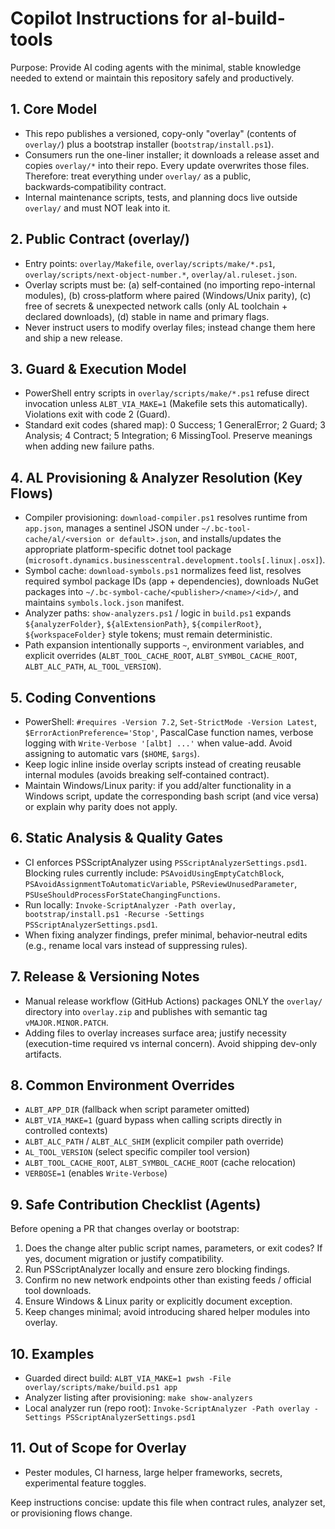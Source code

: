 # Copilot Instructions for al-build-tools

Purpose: Provide AI coding agents with the minimal, stable knowledge needed to extend or maintain this repository safely and productively.

## 1. Core Model
- This repo publishes a versioned, copy-only "overlay" (contents of `overlay/`) plus a bootstrap installer (`bootstrap/install.ps1`).
- Consumers run the one-liner installer; it downloads a release asset and copies `overlay/*` into their repo. Every update overwrites those files. Therefore: treat everything under `overlay/` as a public, backwards‑compatibility contract.
- Internal maintenance scripts, tests, and planning docs live outside `overlay/` and must NOT leak into it.

## 2. Public Contract (overlay/)
- Entry points: `overlay/Makefile`, `overlay/scripts/make/*.ps1`, `overlay/scripts/next-object-number.*`, `overlay/al.ruleset.json`.
- Overlay scripts must be: (a) self‑contained (no importing repo-internal modules), (b) cross‑platform where paired (Windows/Unix parity), (c) free of secrets & unexpected network calls (only AL toolchain + declared downloads), (d) stable in name and primary flags.
- Never instruct users to modify overlay files; instead change them here and ship a new release.

## 3. Guard & Execution Model
- PowerShell entry scripts in `overlay/scripts/make/*.ps1` refuse direct invocation unless `ALBT_VIA_MAKE=1` (Makefile sets this automatically). Violations exit with code 2 (Guard).
- Standard exit codes (shared map): 0 Success; 1 GeneralError; 2 Guard; 3 Analysis; 4 Contract; 5 Integration; 6 MissingTool. Preserve meanings when adding new failure paths.

## 4. AL Provisioning & Analyzer Resolution (Key Flows)
- Compiler provisioning: `download-compiler.ps1` resolves runtime from `app.json`, manages a sentinel JSON under `~/.bc-tool-cache/al/<version or default>.json`, and installs/updates the appropriate platform-specific dotnet tool package (`microsoft.dynamics.businesscentral.development.tools[.linux|.osx]`).
- Symbol cache: `download-symbols.ps1` normalizes feed list, resolves required symbol package IDs (app + dependencies), downloads NuGet packages into `~/.bc-symbol-cache/<publisher>/<name>/<id>/`, and maintains `symbols.lock.json` manifest.
- Analyzer paths: `show-analyzers.ps1` / logic in `build.ps1` expands `${analyzerFolder}`, `${alExtensionPath}`, `${compilerRoot}`, `${workspaceFolder}` style tokens; must remain deterministic.
- Path expansion intentionally supports `~`, environment variables, and explicit overrides (`ALBT_TOOL_CACHE_ROOT`, `ALBT_SYMBOL_CACHE_ROOT`, `ALBT_ALC_PATH`, `AL_TOOL_VERSION`).

## 5. Coding Conventions
- PowerShell: `#requires -Version 7.2`, `Set-StrictMode -Version Latest`, `$ErrorActionPreference='Stop'`, PascalCase function names, verbose logging with `Write-Verbose '[albt] ...'` when value-add. Avoid assigning to automatic vars (`$HOME`, `$args`).
- Keep logic inline inside overlay scripts instead of creating reusable internal modules (avoids breaking self‑contained contract).
- Maintain Windows/Linux parity: if you add/alter functionality in a Windows script, update the corresponding bash script (and vice versa) or explain why parity does not apply.

## 6. Static Analysis & Quality Gates
- CI enforces PSScriptAnalyzer using `PSScriptAnalyzerSettings.psd1`. Blocking rules currently include: `PSAvoidUsingEmptyCatchBlock`, `PSAvoidAssignmentToAutomaticVariable`, `PSReviewUnusedParameter`, `PSUseShouldProcessForStateChangingFunctions`.
- Run locally: `Invoke-ScriptAnalyzer -Path overlay, bootstrap/install.ps1 -Recurse -Settings PSScriptAnalyzerSettings.psd1`.
- When fixing analyzer findings, prefer minimal, behavior‑neutral edits (e.g., rename local vars instead of suppressing rules).

## 7. Release & Versioning Notes
- Manual release workflow (GitHub Actions) packages ONLY the `overlay/` directory into `overlay.zip` and publishes with semantic tag `vMAJOR.MINOR.PATCH`.
- Adding files to overlay increases surface area; justify necessity (execution-time required vs internal concern). Avoid shipping dev-only artifacts.

## 8. Common Environment Overrides
- `ALBT_APP_DIR` (fallback when script parameter omitted)
- `ALBT_VIA_MAKE=1` (guard bypass when calling scripts directly in controlled contexts)
- `ALBT_ALC_PATH` / `ALBT_ALC_SHIM` (explicit compiler path override)
- `AL_TOOL_VERSION` (select specific compiler tool version)
- `ALBT_TOOL_CACHE_ROOT`, `ALBT_SYMBOL_CACHE_ROOT` (cache relocation)
- `VERBOSE=1` (enables `Write-Verbose`)

## 9. Safe Contribution Checklist (Agents)
Before opening a PR that changes overlay or bootstrap:
1. Does the change alter public script names, parameters, or exit codes? If yes, document migration or justify compatibility.
2. Run PSScriptAnalyzer locally and ensure zero blocking findings.
3. Confirm no new network endpoints other than existing feeds / official tool downloads.
4. Ensure Windows & Linux parity or explicitly document exception.
5. Keep changes minimal; avoid introducing shared helper modules into overlay.

## 10. Examples
- Guarded direct build: `ALBT_VIA_MAKE=1 pwsh -File overlay/scripts/make/build.ps1 app`
- Analyzer listing after provisioning: `make show-analyzers`
- Local analyzer run (repo root): `Invoke-ScriptAnalyzer -Path overlay -Settings PSScriptAnalyzerSettings.psd1`

## 11. Out of Scope for Overlay
- Pester modules, CI harness, large helper frameworks, secrets, experimental feature toggles.

Keep instructions concise: update this file when contract rules, analyzer set, or provisioning flows change.
